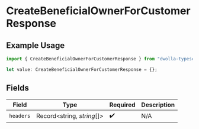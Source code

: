 # CreateBeneficialOwnerForCustomerResponse

## Example Usage

```typescript
import { CreateBeneficialOwnerForCustomerResponse } from "dwolla-typescript/models/operations";

let value: CreateBeneficialOwnerForCustomerResponse = {};
```

## Fields

| Field                      | Type                       | Required                   | Description                |
| -------------------------- | -------------------------- | -------------------------- | -------------------------- |
| `headers`                  | Record<string, *string*[]> | :heavy_check_mark:         | N/A                        |